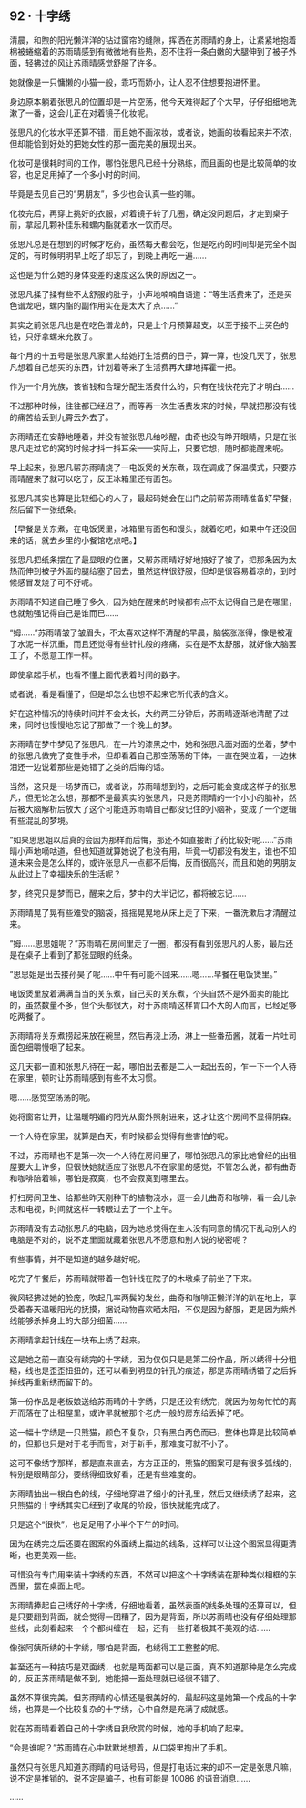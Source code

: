 ## 92 · 十字绣

清晨，和煦的阳光懒洋洋的钻过窗帘的缝隙，挥洒在苏雨晴的身上，让紧紧地抱着棉被蜷缩着的苏雨晴感到有微微地有些热，忍不住将一条白嫩的大腿伸到了被子外面，轻拂过的风让苏雨晴感觉舒服了许多。

她就像是一只慵懒的小猫一般，乖巧而娇小，让人忍不住想要抱进怀里。

身边原本躺着张思凡的位置却是一片空荡，他今天难得起了个大早，仔仔细细地洗漱了一番，这会儿正在对着镜子化妆呢。

张思凡的化妆水平还算不错，而且她不画浓妆，或者说，她画的妆看起来并不浓，但却能恰到好处的把她女性的那一面完美的展现出来。

化妆可是很耗时间的工作，哪怕张思凡已经十分熟练，而且画的也是比较简单的妆容，也足足用掉了一个多小时的时间。

毕竟是去见自己的“男朋友”，多少也会认真一些的嘛。

化妆完后，再穿上挑好的衣服，对着镜子转了几圈，确定没问题后，才走到桌子前，拿起几颗补佳乐和螺内酯就着水一饮而尽。

张思凡总是在想到的时候才吃药，虽然每天都会吃，但是吃药的时间却是完全不固定的，有时候明明早上吃了却忘了，到晚上再吃一遍……

这也是为什么她的身体变差的速度这么快的原因之一。

张思凡揉了揉有些不太舒服的肚子，小声地喃喃自语道：“等生活费来了，还是买色谱龙吧，螺内酯的副作用实在是太大了点……”

其实之前张思凡也是在吃色谱龙的，只是上个月预算超支，以至于接不上买色的钱，只好拿螺来充数了。

每个月的十五号是张思凡家里人给她打生活费的日子，算一算，也没几天了，张思凡想着自己想买的东西，计划着等来了生活费再大肆地挥霍一把。

作为一个月光族，该省钱和合理分配生活费什么的，只有在钱快花完了才明白……

不过那种时候，往往都已经迟了，而等再一次生活费发来的时候，早就把那没有钱的痛苦给丢到九霄云外去了。

苏雨晴还在安静地睡着，并没有被张思凡给吵醒，曲奇也没有睁开眼睛，只是在张思凡走过它的窝的时候才抖一抖耳朵——实际上，只要它想，随时都能醒来呢。

早上起来，张思凡帮苏雨晴烧了一电饭煲的关东煮，现在调成了保温模式，只要苏雨晴醒来了就可以吃了，反正冰箱里还有面包。

张思凡其实也算是比较细心的人了，最起码她会在出门之前帮苏雨晴准备好早餐，然后留下一张纸条。

【早餐是关东煮，在电饭煲里，冰箱里有面包和馒头，就着吃吧，如果中午还没回来的话，就去乡里的小餐馆吃点吧。】

张思凡把纸条摆在了最显眼的位置，又帮苏雨晴好好地掖好了被子，把那条因为太热而伸到被子外面的腿给塞了回去，虽然这样很舒服，但却是很容易着凉的，到时候感冒发烧了可不好呢。

苏雨晴不知道自己睡了多久，因为她在醒来的时候都有点不太记得自己是在哪里，也就勉强记得自己是谁而已……

“姆……”苏雨晴皱了皱眉头，不太喜欢这样不清醒的早晨，脑袋涨涨得，像是被灌了水泥一样沉重，而且还觉得有些针扎般的疼痛，实在是不太舒服，就好像大脑罢工了，不愿意工作一样。

即使拿起手机，也看不懂上面代表着时间的数字。

或者说，看是看懂了，但是却怎么也想不起来它所代表的含义。

好在这种情况的持续时间并不会太长，大约两三分钟后，苏雨晴逐渐地清醒了过来，同时也慢慢地忘记了那做了一个晚上的梦。

苏雨晴在梦中梦见了张思凡，在一片的漆黑之中，她和张思凡面对面的坐着，梦中的张思凡做完了变性手术，但却看着自己那空荡荡的下体，一直在哭泣着，一边抹泪还一边说着那些是她错了之类的后悔的话。

当然，这只是一场梦而已，或者说，苏雨晴想到的，之后可能会变成这样子的张思凡，但无论怎么想，那都不是最真实的张思凡，只是苏雨晴的一个小小的脑补，然后被大脑解析后放大了这个可能连苏雨晴自己都没记住的小脑补，变成了一个逻辑有些混乱的梦境。

“如果思思姐以后真的会因为那样而后悔，那还不如直接断了药比较好呢……”苏雨晴小声地嘀咕道，但也知道就算她说了也没有用，毕竟一切都没有发生，谁也不知道未来会是怎么样的，或许张思凡一点都不后悔，反而很高兴，而且和她的男朋友从此过上了幸福快乐的生活呢？

梦，终究只是梦而已，醒来之后，梦中的大半记忆，都将被忘记……

苏雨晴晃了晃有些难受的脑袋，摇摇晃晃地从床上走了下来，一番洗漱后才清醒过来。

“姆……思思姐呢？”苏雨晴在房间里走了一圈，都没有看到张思凡的人影，最后还是在桌子上看到了那张显眼的纸条。

“思思姐是出去接孙昊了呢……中午有可能不回来……嗯……早餐在电饭煲里。”

电饭煲里放着满满当当的关东煮，自己买的关东煮，个头自然不是外面卖的能比的，虽然数量不多，但个头都很大，对于苏雨晴这样胃口不大的人而言，已经足够吃两餐了。

苏雨晴将关东煮捞起来放在碗里，然后再浇上汤，淋上一些番茄酱，就着一片吐司面包细嚼慢咽了起来。

这几天都一直和张思凡待在一起，哪怕出去都是二人一起出去的，乍一下一个人待在家里，顿时让苏雨晴感到有些不太习惯。

嗯……感觉空荡荡的呢。

她将窗帘让开，让温暖明媚的阳光从窗外照射进来，这才让这个房间不显得阴森。

一个人待在家里，就算是白天，有时候都会觉得有些害怕的呢。

不过，苏雨晴也不是第一次一个人待在房间里了，哪怕张思凡的家比她曾经的出租屋要大上许多，但很快她就适应了张思凡不在家里的感觉，不管怎么说，都有曲奇和咖啡陪着嘛，哪怕是寂寞，也不会寂寞到哪里去。

打扫房间卫生、给那些昨天刚种下的植物浇水，逗一会儿曲奇和咖啡，看一会儿杂志和电视，时间就这样一转眼过去了一个上午。

苏雨晴没有去动张思凡的电脑，因为她总觉得在主人没有同意的情况下乱动别人的电脑是不对的，说不定里面就藏着张思凡不愿意和别人说的秘密呢？

有些事情，并不是知道的越多越好呢。

吃完了午餐后，苏雨晴就带着一包针线在院子的木墩桌子前坐了下来。

微风轻拂过她的脸庞，吹起几率两鬓的发丝，曲奇和咖啡正懒洋洋的趴在地上，享受着春天温暖阳光的抚摸，据说动物喜欢晒太阳，不仅是因为舒服，更是因为紫外线能够杀掉身上的大部分细菌……

苏雨晴拿起针线在一块布上绣了起来。

这是她之前一直没有绣完的十字绣，因为仅仅只是是第二份作品，所以绣得十分粗糙，线也是歪歪扭扭的，还可以看到明显的针孔的痕迹，那是苏雨晴绣错了之后拆掉线再重新绣而留下的。

第一份作品是老板娘送给苏雨晴的十字绣，只是还没有绣完，就因为匆匆忙忙的离开而落在了出租屋里，或许早就被那个老虎一般的房东给丢掉了吧。

这一幅十字绣是一只熊猫，颜色不复杂，只有黑白两色而已，整体也算是比较简单的，但那也只是对于老手而言，对于新手，那难度可就不小了。

这可不像绣字那样，都是直来直去，方方正正的，熊猫的图案可是有很多弧线的，特别是眼睛部分，要绣得细致好看，还是有些难度的。

苏雨晴抽出一根白色的线，仔细地穿进了细小的针孔里，然后又继续绣了起来，这只熊猫的十字绣其实已经到了收尾的阶段，很快就能完成了。

只是这个“很快”，也足足用了小半个下午的时间。

因为在绣完之后还要在图案的外面绣上描边的线条，这样可以让这个图案显得更清晰，也更美观一些。

可惜没有专门用来装十字绣的东西，不然可以把这个十字绣装在那种类似相框的东西里，摆在桌面上呢。

苏雨晴捧起自己绣好的十字绣，仔细地看着，虽然表面的线条处理的还算可以，但是只要翻到背面，就会觉得一团糟了，因为是背面，所以苏雨晴也没有仔细处理那些线，此刻看起来一个个都纠缠在一起，还有一些打着极其不美观的结……

像张阿姨所绣的十字绣，哪怕是背面，也绣得工工整整的呢。

甚至还有一种技巧是双面绣，也就是两面都可以是正面，真不知道那种是怎么完成的，反正苏雨晴是做不到，她能把一面处理就已经很不错了。

虽然不算很完美，但苏雨晴的心情还是很美好的，最起码这是她第一个成品的十字绣，也算是一个比较复杂的十字绣，心中自然是充满了成就感。

就在苏雨晴看着自己的十字绣自我欣赏的时候，她的手机响了起来。

“会是谁呢？”苏雨晴在心中默默地想着，从口袋里掏出了手机。

虽然只有张思凡知道苏雨晴的电话号码，但是打电话过来的却不一定是张思凡嘛，说不定是推销的，说不定是骗子，也有可能是 10086 的语音消息……

……
